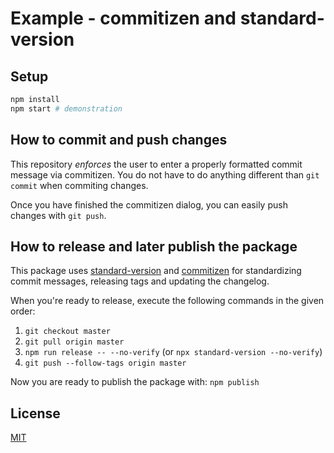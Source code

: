 # Example - commitizen and standard-version

## Setup

```bash
npm install
npm start # demonstration
```

## How to commit and push changes

This repository _enforces_ the user to enter a properly formatted commit message
via commitizen. You do not have to do anything different than `git commit` when
commiting changes.

Once you have finished the commitizen dialog, you can easily push changes with
`git push`.

## How to release and later publish the package

This package uses [standard-version](https://github.com/conventional-changelog/standard-version)
and [commitizen](https://github.com/commitizen/cz-cli) for standardizing commit
messages, releasing tags and updating the changelog.

When you're ready to release, execute the following commands in the given order:

1. `git checkout master`
2. `git pull origin master`
3. `npm run release -- --no-verify` (or `npx standard-version --no-verify`)
4. `git push --follow-tags origin master`

Now you are ready to publish the package with: `npm publish`

## License

[MIT](LICENSE)

